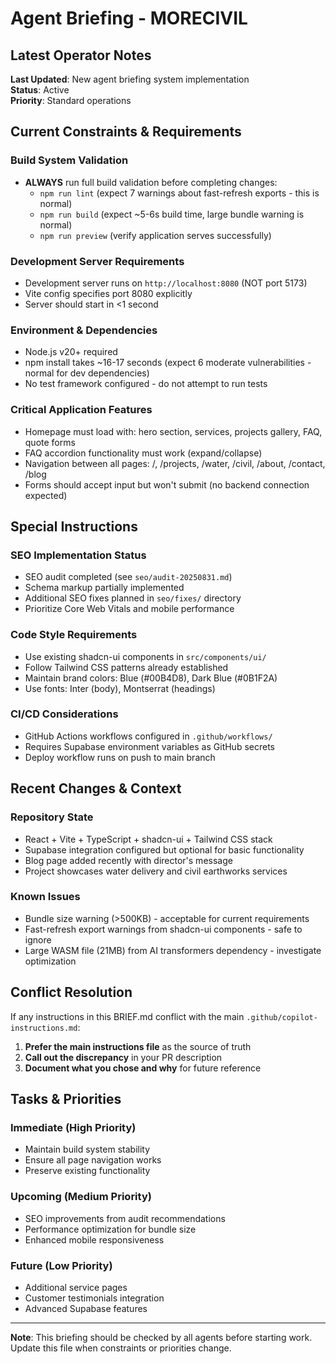 # Agent Briefing - MORECIVIL

## Latest Operator Notes

**Last Updated**: New agent briefing system implementation  
**Status**: Active  
**Priority**: Standard operations  

## Current Constraints & Requirements

### Build System Validation
- **ALWAYS** run full build validation before completing changes:
  - `npm run lint` (expect 7 warnings about fast-refresh exports - this is normal)
  - `npm run build` (expect ~5-6s build time, large bundle warning is normal)  
  - `npm run preview` (verify application serves successfully)

### Development Server Requirements  
- Development server runs on `http://localhost:8080` (NOT port 5173)
- Vite config specifies port 8080 explicitly
- Server should start in <1 second

### Environment & Dependencies
- Node.js v20+ required
- npm install takes ~16-17 seconds (expect 6 moderate vulnerabilities - normal for dev dependencies)
- No test framework configured - do not attempt to run tests

### Critical Application Features
- Homepage must load with: hero section, services, projects gallery, FAQ, quote forms
- FAQ accordion functionality must work (expand/collapse)
- Navigation between all pages: /, /projects, /water, /civil, /about, /contact, /blog
- Forms should accept input but won't submit (no backend connection expected)

## Special Instructions

### SEO Implementation Status
- SEO audit completed (see `seo/audit-20250831.md`)
- Schema markup partially implemented
- Additional SEO fixes planned in `seo/fixes/` directory
- Prioritize Core Web Vitals and mobile performance

### Code Style Requirements  
- Use existing shadcn-ui components in `src/components/ui/`
- Follow Tailwind CSS patterns already established
- Maintain brand colors: Blue (#00B4D8), Dark Blue (#0B1F2A)
- Use fonts: Inter (body), Montserrat (headings)

### CI/CD Considerations
- GitHub Actions workflows configured in `.github/workflows/`
- Requires Supabase environment variables as GitHub secrets
- Deploy workflow runs on push to main branch

## Recent Changes & Context

### Repository State
- React + Vite + TypeScript + shadcn-ui + Tailwind CSS stack
- Supabase integration configured but optional for basic functionality  
- Blog page added recently with director's message
- Project showcases water delivery and civil earthworks services

### Known Issues
- Bundle size warning (>500KB) - acceptable for current requirements
- Fast-refresh export warnings from shadcn-ui components - safe to ignore
- Large WASM file (21MB) from AI transformers dependency - investigate optimization

## Conflict Resolution

If any instructions in this BRIEF.md conflict with the main `.github/copilot-instructions.md`:
1. **Prefer the main instructions file** as the source of truth
2. **Call out the discrepancy** in your PR description  
3. **Document what you chose and why** for future reference

## Tasks & Priorities

### Immediate (High Priority)
- Maintain build system stability
- Ensure all page navigation works
- Preserve existing functionality

### Upcoming (Medium Priority)  
- SEO improvements from audit recommendations
- Performance optimization for bundle size
- Enhanced mobile responsiveness

### Future (Low Priority)
- Additional service pages
- Customer testimonials integration
- Advanced Supabase features

---

**Note**: This briefing should be checked by all agents before starting work. Update this file when constraints or priorities change.
